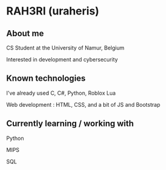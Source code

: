 # RAH3RI (uraheris)

## About me
CS Student at the University of Namur, Belgium

Interested in development and cybersecurity


## Known technologies
I've already used C, C#, Python, Roblox Lua

Web development : HTML, CSS, and a bit of JS and Bootstrap


## Currently learning / working with
Python

MIPS

SQL
